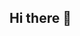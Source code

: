 ## Hi there 👋

<!--
**parkjinsu2000/parkjinsu2000** is a ✨ _special_ ✨ repository because its `README.md` (this file) appears on your GitHub profile.


## 🧠 Tech Stack

### 💻 Language
- ![C](https://img.shields.io/badge/C-00599C?style=flat&logo=c&logoColor=white)
- ![C++](https://img.shields.io/badge/C++-00599C?style=flat&logo=cplusplus&logoColor=white)


### 🖥️ OS & Terminal
- ![Linux](https://img.shields.io/badge/Linux-FCC624?style=flat&logo=linux&logoColor=black)
- ![PowerShell](https://img.shields.io/badge/PowerShell-5391FE?style=flat&logo=powershell&logoColor=white)
- ![Zsh](https://img.shields.io/badge/Zsh-89e051?style=flat&logo=gnu-bash&logoColor=white)

### 📦 Library
- ![OpenCV](https://img.shields.io/badge/OpenCV-5C3EE8?style=flat&logo=opencv&logoColor=white)


### 🏠 Home IoT
- ![ESPHome](https://img.shields.io/badge/ESPHome-000000?style=flat&logo=esphome&logoColor=white)
- ![Node-RED](https://img.shields.io/badge/Node--RED-8F0000?style=flat&logo=nodered&logoColor=white)
- ![Home Assistant](https://img.shields.io/badge/Home_Assistant-41BDF5?style=flat&logo=home-assistant&logoColor=white)

### 🔧 Hardware
- ![STM32](https://img.shields.io/badge/STM32-03234B?style=flat&logo=stmicroelectronics&logoColor=white)
- ![Arduino](https://img.shields.io/badge/Arduino-00979D?style=flat&logo=arduino&logoColor=white)
- ![Raspberry Pi](https://img.shields.io/badge/Raspberry_Pi-C51A4A?style=flat&logo=raspberry-pi&logoColor=white)

Here are some ideas to get you started:

- 🔭 I’m currently working on ...
- 🌱 I’m currently learning ...
- 👯 I’m looking to collaborate on ...
- 🤔 I’m looking for help with ...
- 💬 Ask me about ...
- 📫 How to reach me: ...
- 😄 Pronouns: ...
- ⚡ Fun fact: ...
-->
